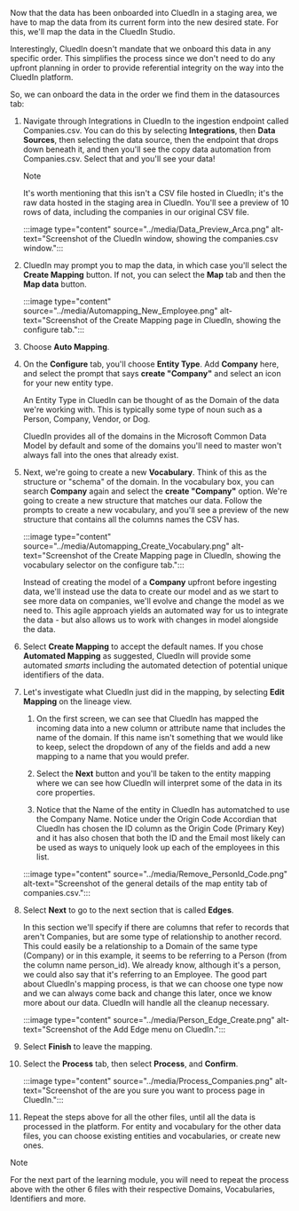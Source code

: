 Now that the data has been onboarded into CluedIn in a staging area, we have to map the data from its current form into the new desired state. For this, we'll map the data in the CluedIn Studio.

Interestingly, CluedIn doesn't mandate that we onboard this data in any specific order. This simplifies the process since we don't need to do any upfront planning in order to provide referential integrity on the way into the CluedIn platform.

So, we can onboard the data in the order we find them in the datasources tab:

1. Navigate through Integrations in CluedIn to the ingestion endpoint called Companies.csv. You can do this by selecting **Integrations**, then **Data Sources**, then selecting the data source, then the endpoint that drops down beneath it, and then you'll see the copy data automation from Companies.csv. Select that and you'll see your data!

    >[!NOTE]
    > It's worth mentioning that this isn't a CSV file hosted in CluedIn; it's the raw data hosted in the staging area in CluedIn. You'll see a preview of 10 rows of data, including the companies in our original CSV file.

    :::image type="content" source="../media/Data_Preview_Arca.png" alt-text="Screenshot of the CluedIn window, showing the companies.csv window.":::

1. CluedIn may prompt you to map the data, in which case you'll select the **Create Mapping** button. If not, you can select the **Map** tab and then the **Map data** button.

    :::image type="content" source="../media/Automapping_New_Employee.png" alt-text="Screenshot of the Create Mapping page in CluedIn, showing the configure tab.":::

1. Choose **Auto Mapping**.

1. On the **Configure** tab, you'll choose **Entity Type**. Add **Company** here, and select the prompt that says **create "Company"** and select an icon for your new entity type.

    An Entity Type in CluedIn can be thought of as the Domain of the data we're working with. This is typically some type of noun such as a Person, Company, Vendor, or Dog.

    CluedIn provides all of the domains in the Microsoft Common Data Model by default and some of the domains you'll need to master won't always fall into the ones that already exist.

1. Next, we're going to create a new **Vocabulary**. Think of this as the structure or "schema" of the domain. In the vocabulary box, you can search **Company** again and select the **create "Company"** option. We're going to create a new structure that matches our data. Follow the prompts to create a new vocabulary, and you'll see a preview of the new structure that contains all the columns names the CSV has.

    :::image type="content" source="../media/Automapping_Create_Vocabulary.png" alt-text="Screenshot of the Create Mapping page in CluedIn, showing the vocabulary selector on the configure tab.":::

    Instead of creating the model of a **Company** upfront before ingesting data, we'll instead use the data to create our model and as we start to see more data on companies, we'll evolve and change the model as we need to. This agile approach yields an automated way for us to integrate the data - but also allows us to work with changes in model alongside the data.

1. Select **Create Mapping** to accept the default names. If you chose **Automated Mapping** as suggested, CluedIn will provide some automated *smarts* including the automated detection of potential unique identifiers of the data.

1. Let's investigate what CluedIn just did in the mapping, by selecting **Edit Mapping** on the lineage view.

    1. On the first screen, we can see that CluedIn has mapped the incoming data into a new column or attribute name that includes the name of the domain. If this name isn't something that we would like to keep, select the dropdown of any of the fields and add a new mapping to a name that you would prefer.

    1. Select the **Next** button and you'll be taken to the entity mapping where we can see how CluedIn will interpret some of the data in its core properties.

    1. Notice that the Name of the entity in CluedIn has automatched to use the Company Name. Notice under the Origin Code Accordian that CluedIn has chosen the ID column as the Origin Code (Primary Key) and it has also chosen that both the ID and the Email most likely can be used as ways to uniquely look up each of the employees in this list.

    :::image type="content" source="../media/Remove_PersonId_Code.png" alt-text="Screenshot of the general details of the map entity tab of companies.csv.":::

1. Select **Next** to go to the next section that is called **Edges**.

    In this section we'll specify if there are columns that refer to records that aren't Companies, but are some type of relationship to another record. This could easily be a relationship to a Domain of the same type (Company) or in this example, it seems to be referring to a Person (from the column name person_id). We already know, although it's a person, we could also say that it's referring to an Employee. The good part about CluedIn's mapping process, is that we can choose one type now and we can always come back and change this later, once we know more about our data. CluedIn will handle all the cleanup necessary.

    :::image type="content" source="../media/Person_Edge_Create.png" alt-text="Screenshot of the Add Edge menu on CluedIn.":::

1. Select **Finish** to leave the mapping.

1. Select the **Process** tab, then select **Process**, and **Confirm**.

    :::image type="content" source="../media/Process_Companies.png" alt-text="Screenshot of the are you sure you want to process page in CluedIn.":::

1. Repeat the steps above for all the other files, until all the data is processed in the platform. For entity and vocabulary for the other data files, you can choose existing entities and vocabularies, or create new ones.

>[!NOTE]
> For the next part of the learning module, you will need to repeat the process above with the other 6 files with their respective Domains, Vocabularies, Identifiers and more.